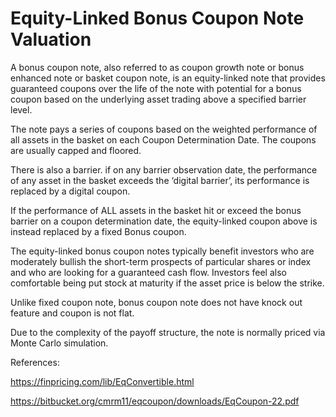 # Equity-Linked Bonus Coupon Note Valuation

A bonus coupon note, also referred to as coupon growth note or bonus enhanced note or basket coupon note, is an equity-linked note that provides guaranteed coupons over the life of the note with potential for a bonus coupon based on the underlying asset trading above a specified barrier level. 

The note pays a series of coupons based on the weighted performance of all assets in the basket on each Coupon Determination Date. The coupons are usually capped and floored.

There is also a barrier. if on any barrier observation date, the performance of any asset in the basket exceeds the ‘digital barrier’, its performance is replaced by a digital coupon.

If the performance of ALL assets in the basket hit or exceed the bonus barrier on a coupon determination date, the equity-linked coupon above is instead replaced by a fixed Bonus coupon.

The equity-linked bonus coupon notes typically benefit investors who are moderately bullish the short-term prospects of particular shares or index and who are looking for a guaranteed cash flow. Investors feel also comfortable being put stock at maturity if the asset price is below the strike.

Unlike fixed coupon note, bonus coupon note does not have knock out feature and coupon is not flat.

Due to the complexity of the payoff structure, the note is normally priced via Monte Carlo simulation. 


References:

https://finpricing.com/lib/EqConvertible.html

https://bitbucket.org/cmrm11/eqcoupon/downloads/EqCoupon-22.pdf


